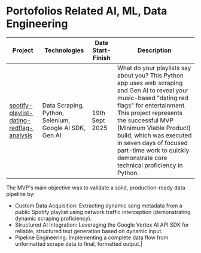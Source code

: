 # Portofolios Related AI, ML, Data Engineering

| Project | Technologies| Date Start-Finish| Description                                                       |
|--|--|--|-------------------------------------------------------------------|
|[spotify-playlist-dating-redflag-analysis](https://github.com/noviirna/spotify-playlist-dating-redflag-analysis)|Data Scraping, Python, Selenium, Google AI SDK, Gen AI| 19th Sept 2025| What do your playlists say about you? This Python app uses web scraping and Gen AI to reveal your music-based "dating red flags" for entertainment. This project represents the successful MVP (Minimum Viable Product) build, which was executed in seven days of focused part-time work to quickly demonstrate core technical proficiency in Python.
The MVP's main objective was to validate a solid, production-ready data pipeline by:
- Custom Data Acquisition: Extracting dynamic song metadata from a public Spotify playlist using network traffic interception (demonstrating dynamic scraping proficiency).
- Structured AI Integration: Leveraging the Google Vertex AI API SDK for reliable, structured text generation based on dynamic input.
- Pipeline Engineering: Implementing a complete data flow from unformatted scrape data to final, formatted output.|